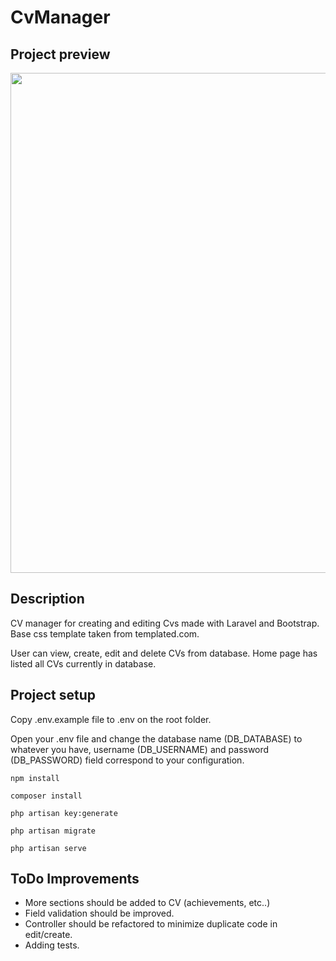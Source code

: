 

# CvManager

## Project preview
<img src="https://media.giphy.com/media/wUDW5DJl8GD9frkUiC/giphy.gif" width="800">

## Description

CV manager for creating and editing Cvs made with Laravel and Bootstrap.
Base css template taken from templated.com.

User can view, create, edit and delete CVs from database. Home page has listed all CVs currently in database. 

## Project setup

Copy .env.example file to .env on the root folder.

Open your .env file and change the database name (DB_DATABASE) to whatever you have, username (DB_USERNAME) and password (DB_PASSWORD) field correspond to your configuration.

```
npm install

composer install

php artisan key:generate

php artisan migrate

php artisan serve
```

## ToDo Improvements
- More sections should be added to CV (achievements, etc..)
- Field validation should be improved.
- Controller should be refactored to minimize duplicate code in edit/create.
- Adding tests.


